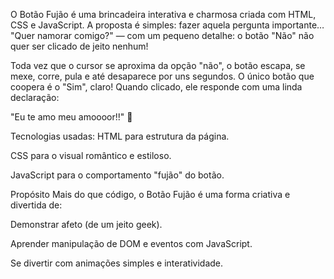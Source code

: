 O Botão Fujão é uma brincadeira interativa e charmosa criada com HTML, CSS e JavaScript. A proposta é simples: fazer aquela pergunta importante… "Quer namorar comigo?" — com um pequeno detalhe: o botão "Não" não quer ser clicado de jeito nenhum!

Toda vez que o cursor se aproxima da opção "não", o botão escapa, se mexe, corre, pula e até desaparece por uns segundos. O único botão que coopera é o "Sim", claro! Quando clicado, ele responde com uma linda declaração:

"Eu te amo meu amoooor!!" 💖

Tecnologias usadas:
HTML para estrutura da página.

CSS para o visual romântico e estiloso.

JavaScript para o comportamento "fujão" do botão.

Propósito
Mais do que código, o Botão Fujão é uma forma criativa e divertida de:

Demonstrar afeto (de um jeito geek).

Aprender manipulação de DOM e eventos com JavaScript.

Se divertir com animações simples e interatividade.
